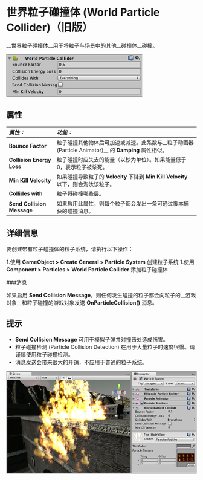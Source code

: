 世界粒子碰撞体 (World Particle Collider)（旧版）
================================


__世界粒子碰撞体__用于将粒子与场景中的其他__碰撞体__碰撞。


![](../uploads/Main/Inspector-ParticleCollider.png) 


属性
----------



|**_属性：_** |**_功能：_** |
|:---|:---|
|__Bounce Factor__ |粒子碰撞其他物体后可加速或减速。此系数与__粒子动画器 (Particle Animator)__ 的 __Damping__ 属性相似。 |
|__Collision Energy Loss__ |粒子碰撞时应失去的能量（以秒为单位）。如果能量低于 0，表示粒子被杀死。 |
|__Min Kill Velocity__ |如果碰撞导致粒子的 __Velocity__ 下降到 __Min Kill Velocity__ 以下，则会淘汰该粒子。 |
|__Collides with__ |粒子将碰撞哪些[层](Layers.html)。 |
|__Send Collision Message__ |如果启用此属性，则每个粒子都会发出一条可通过脚本捕获的碰撞消息。 |


详细信息
-------


要创建带有粒子碰撞体的粒子系统，请执行以下操作：

1.使用 __GameObject &gt; Create General &gt; Particle System__ 创建粒子系统
1.使用 __Component &gt; Particles &gt; World Particle Collider__ 添加粒子碰撞体


###消息

如果启用 __Send Collision Message__，则任何发生碰撞的粒子都会向粒子的__游戏对象__和粒子碰撞的游戏对象发送 __OnParticleCollision()__ 消息。


提示
-----



* __Send Collision Message__ 可用于模拟子弹并对撞击处造成伤害。
* 粒子碰撞检测 (Particle Collision Detection) 在用于大量粒子时速度很慢。请谨慎使用粒子碰撞检测。
* 消息发送会带来很大的开销，不应用于普通的粒子系统。

![与__网格碰撞体__碰撞的__粒子系统__](../uploads/Main/ParticleColliderScreen.png)


